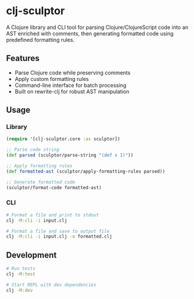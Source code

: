 # clj-sculptor

A Clojure library and CLI tool for parsing Clojure/ClojureScript code into an AST enriched with comments, then generating formatted code using predefined formatting rules.

## Features

- Parse Clojure code while preserving comments
- Apply custom formatting rules
- Command-line interface for batch processing
- Built on rewrite-clj for robust AST manipulation

## Usage

### Library

```clojure
(require '[clj-sculptor.core :as sculptor])

;; Parse code string
(def parsed (sculptor/parse-string "(def x 1)"))

;; Apply formatting rules
(def formatted-ast (sculptor/apply-formatting-rules parsed))

;; Generate formatted code
(sculptor/format-code formatted-ast)
```

### CLI

```bash
# Format a file and print to stdout
clj -M:cli -i input.clj

# Format a file and save to output file
clj -M:cli -i input.clj -o formatted.clj
```

## Development

```bash
# Run tests
clj -M:test

# Start REPL with dev dependencies
clj -M:dev
```
